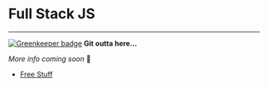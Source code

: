 # Full Stack JS
-------

[![Greenkeeper badge](https://badges.greenkeeper.io/sethbergman/fullstackjs.svg)](https://greenkeeper.io/)
**Git outta here...**


_More info coming soon_ :rocket:


-   [Free Stuff](https://www.useloom.com/?ref=108892)
